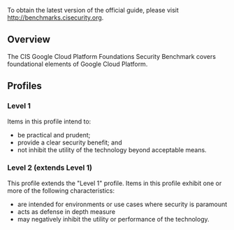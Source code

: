 To obtain the latest version of the official guide, please visit http://benchmarks.cisecurity.org.

## Overview

The CIS Google Cloud Platform Foundations Security Benchmark covers foundational elements of Google Cloud Platform.

## Profiles

### Level 1

Items in this profile intend to:
- be practical and prudent;
- provide a clear security benefit; and
- not inhibit the utility of the technology beyond acceptable means.

### Level 2 (extends Level 1)

This profile extends the "Level 1" profile. Items in this profile exhibit one or more of the following characteristics:
- are intended for environments or use cases where security is paramount
- acts as defense in depth measure
- may negatively inhibit the utility or performance of the technology.
